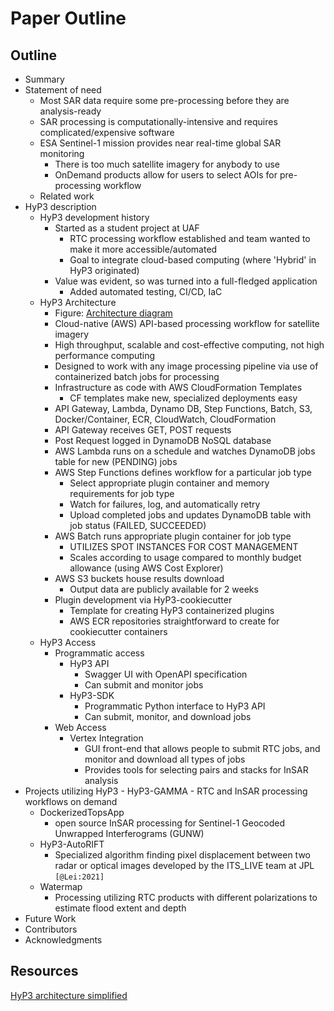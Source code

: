 # Paper Outline

## Outline
- Summary
- Statement of need
    - Most SAR data require some pre-processing before they are analysis-ready
    - SAR processing is computationally-intensive and requires complicated/expensive software
    - ESA Sentinel-1 mission provides near real-time global SAR monitoring 
      - There is too much satellite imagery for anybody to use
      - OnDemand products allow for users to select AOIs for pre-processing workflow
    - Related work
- HyP3 description
    - HyP3 development history
        - Started as a student project at UAF
          - RTC processing workflow established and team wanted to make it more accessible/automated
          - Goal to integrate cloud-based computing (where 'Hybrid' in HyP3 originated)
        - Value was evident, so was turned into a full-fledged application
            - Added automated testing, CI/CD, IaC
    - HyP3 Architecture 
        - Figure: [Architecture diagram](https://drive.google.com/file/d/1wZUPGl4pY1qF5ojNSODJ6mF2CAiM-EaT/view?usp=sharing)
        - Cloud-native (AWS) API-based processing workflow for satellite imagery 
        - High throughput, scalable and cost-effective computing, not high performance computing
        - Designed to work with any image processing pipeline via use of containerized batch jobs for processing
        - Infrastructure as code with AWS CloudFormation Templates
          - CF templates make new, specialized deployments easy
        - API Gateway, Lambda, Dynamo DB, Step Functions, Batch, S3, Docker/Container, ECR, CloudWatch, CloudFormation
        - API Gateway receives GET, POST requests
        - Post Request logged in DynamoDB NoSQL database
        - AWS Lambda runs on a schedule and watches DynamoDB jobs table for new (PENDING) jobs
        - AWS Step Functions defines workflow for a particular job type
            - Select appropriate plugin container and memory requirements for job type
            - Watch for failures, log, and automatically retry
            - Upload completed jobs and updates DynamoDB table with job status (FAILED, SUCCEEDED)
        - AWS Batch runs appropriate plugin container for job type
            - UTILIZES SPOT INSTANCES FOR COST MANAGEMENT
            - Scales according to usage compared to monthly budget allowance (using AWS Cost Explorer)
        - AWS S3 buckets house results download 
          - Output data are publicly available for 2 weeks 
        - Plugin development via HyP3-cookiecutter
            - Template for creating HyP3 containerized plugins
            - AWS ECR repositories straightforward to create for cookiecutter containers
    - HyP3 Access
        - Programmatic access
            - HyP3 API
              - Swagger UI with OpenAPI specification
              - Can submit and monitor jobs
            - HyP3-SDK
              - Programmatic Python interface to HyP3 API
              - Can submit, monitor, and download jobs
        - Web Access
            - Vertex Integration
              - GUI front-end that allows people to submit RTC jobs, and monitor and download all types of jobs
              - Provides tools for selecting pairs and stacks for InSAR analysis
- Projects utilizing HyP3
      - HyP3-GAMMA 
      - RTC and InSAR processing workflows on demand
    - DockerizedTopsApp
      - open source InSAR processing for Sentinel-1 Geocoded Unwrapped Interferograms (GUNW)
    - HyP3-AutoRIFT
      - Specialized algorithm finding pixel displacement between two radar or optical images developed by the ITS_LIVE team at JPL `[@Lei:2021]`
    - Watermap
      - Processing utilizing RTC products with different polarizations to estimate flood extent and depth
- Future Work
- Contributors
- Acknowledgments

## Resources
[HyP3 architecture simplified](https://docs.google.com/document/d/1HcSmjMB9YSBgyqb6WBZpu0euvIrzLlzLuCOI1cssGA0/edit)
